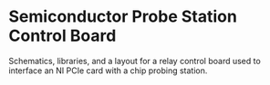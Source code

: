 # Semiconductor Probe Station Control Board
Schematics, libraries, and a layout for a relay control board used to interface an NI PCIe card with a chip probing station.
